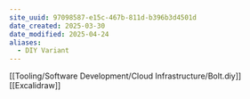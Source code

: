 ```yaml
---
site_uuid: 97098587-e15c-467b-811d-b396b3d4501d
date_created: 2025-03-30
date_modified: 2025-04-24
aliases:
  - DIY Variant
---
```


[[Tooling/Software Development/Cloud Infrastructure/Bolt.diy]]
[[Excalidraw]]
